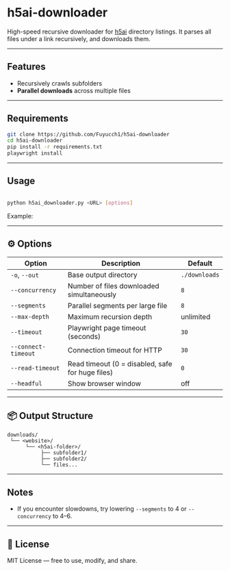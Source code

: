 # h5ai-downloader

High-speed recursive downloader for [h5ai](https://larsjung.de/h5ai/) directory listings. It parses all files under a link recursively, and downloads them.

---

## Features

- Recursively crawls subfolders 
- **Parallel downloads** across multiple files

---

## Requirements

```bash
git clone https://github.com/Fuyucch1/h5ai-downloader
cd h5ai-downloader
pip install -r requirements.txt
playwright install
```

---

## Usage

```bash

python h5ai_downloader.py <URL> [options]
```

Example:


---

## ⚙️ Options

| Option | Description | Default |
|--------|--------------|----------|
| `-o`, `--out` | Base output directory | `./downloads` |
| `--concurrency` | Number of files downloaded simultaneously | `8` |
| `--segments` | Parallel segments per large file | `8` |
| `--max-depth` | Maximum recursion depth | unlimited |
| `--timeout` | Playwright page timeout (seconds) | `30` |
| `--connect-timeout` | Connection timeout for HTTP | `30` |
| `--read-timeout` | Read timeout (0 = disabled, safe for huge files) | `0` |
| `--headful` | Show browser window | off |

---

## 📦 Output Structure

```
downloads/
 └── <website>/
      └── <h5ai-folder>/
           ├── subfolder1/
           ├── subfolder2/
           └── files...
```

---

## Notes

- If you encounter slowdowns, try lowering `--segments` to 4 or `--concurrency` to 4–6.

---

## 📜 License

MIT License — free to use, modify, and share.

